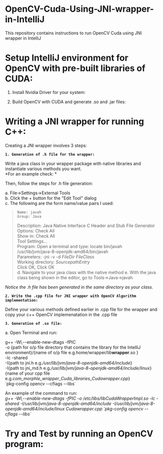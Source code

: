 # OpenCV-Cuda-Using-JNI-wrapper-in-IntelliJ  
This repository contains instructions to run OpenCV Cuda using JNI wrapper in IntelliJ  

# Setup IntelliJ environment for OpenCV with pre-built libraries of CUDA:  

1. Install Nvidia Driver for your system:  

2. Build OpenCV with CUDA and generate .so and .jar files:  


# Writing a JNI wrapper for running C++:
Creating a JNI wrapper involves 3 steps:  

**`1. Generation of .h file for the wrapper:`**  

Write a java class in your wrapper package with native libraries and instantiate various methods you want.   
*For an example check: *  

Then, follow the steps for .h file generation:  

   a. File->Settings->External Tools  
   b. Click the + button for the "Edit Tool" dialog  
   c. The following are the form name/value pairs I used:  
 >     Name: javah  
 >     Group: Java  
 >    Description: Java Native Interface C Header and Stub File Generator  
 >     Options: Check All  
 >     Show in: Check All  
 >     Tool Settings...  
 >     Program: Open a terminal and type: locate bin/javah  
 >     /usr/lib/jvm/java-8-openjdk-amd64/bin/javah  
 >     Parameters: -jni -v -d $FileDir$ $FileClass$            
 >     Working directory: $SourcepathEntry$  
 >     Click OK, Click OK  
   d. Navigate to your java class with the native method 
   e. With the java class being shown in the editor, go to Tools->Java->javah  

*Notice the .h file has been generated in the same directory as your class.*  

**`2. Write the .cpp file for JNI wrapper with OpenCV Algorithm implementation:`**  

Define your various methods defined earlier in .cpp file for the wrapper and copy your c++ OpenCV implemenatation in the .cpp file  

**`3. Generation of .so file:`**  

   a. Open Terminal and run:  

g++ -Wl,--enable-new-dtags -fPIC   
-o {path for o/p file directory that contains the library for the IntelliJ environment}/{name of o/p file e.g.home/wrapper/lib**wrapper**.so }   
-lc -shared   
-I{path to jni.h e.g._/usr/lib/jvm/java-8-openjdk-amd64/include_}   
-I{path to jni_md.h e.g._/usr/lib/jvm/java-8-openjdk-amd64/include/linux_}   
{name of your cpp file e.g._com_morphle_wrapper_Cuda_libraries_Cudawrapper.cpp_}   
\`pkg-config opencv --cflags --libs\`  

An example of the command to run:  
_g++ -Wl,--enable-new-dtags -fPIC -o /etc/libs/libCudaWrapperImpl.so -lc -shared -I/usr/lib/jvm/java-8-openjdk-amd64/include -I/usr/lib/jvm/java-8-openjdk-amd64/include/linux Cudawrapper.cpp \`pkg-config opencv --cflags --libs\`_  

# Try and Test by running an OpenCV program:  

